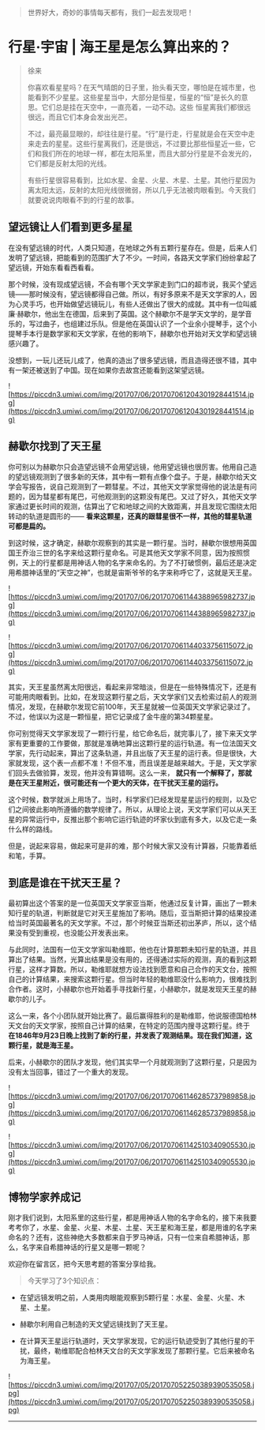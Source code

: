 > 世界好大，奇妙的事情每天都有，我们一起去发现吧！

# 行星·宇宙 | 海王星是怎么算出来的？

> 徐来
> 
> 你喜欢看星星吗？在天气晴朗的日子里，抬头看天空，哪怕是在城市里，也能看到不少星星。这些星星当中，大部分是恒星，恒星的“恒”是长久的意思。它们总是挂在天空中，一直亮着，一动不动。这些 恒星离我们都很远很远，而且它们本身会发出光芒。
> 
> 不过，最亮最显眼的，却往往是行星。“行”是行走，行星就是会在天空中走来走去的星星。这些行星离我们，还是很远，不过要比那些恒星近一些，它们和我们所在的地球一样，都在太阳系里，而且大部分行星是不会发光的，它们都是反射太阳的光线。
> 
> 有些行星很容易看到，比如水星、金星、火星、木星、土星。其他行星因为离太阳太远，反射的太阳光线很微弱，所以几乎无法被肉眼看到。今天我们就要说说肉眼看不到的行星的故事。

## 望远镜让人们看到更多星星

在没有望远镜的时代，人类只知道，在地球之外有五颗行星存在。但是，后来人们发明了望远镜，把能看到的范围扩大了不少。一时间，各路天文学家们纷纷拿起了望远镜，开始东看看西看看。

那个时候，没有现成望远镜，不会有哪个天文学家走到门口的超市说，我买个望远镜——那时候没有，望远镜都得自己做。所以，有好多原来不是天文学家的人，因为心灵手巧，也开始做望远镜玩儿，有些人还做出了很大的成就。其中有一位叫威廉·赫歇尔，他出生在德国，后来到了英国。这个赫歇尔不是学天文学的，是学音乐的，写过曲子，也组建过乐队。但是他在英国认识了一个业余小提琴手，这个小提琴手本行是数学家和天文学家，在他的影响下，赫歇尔也开始对天文学和望远镜感兴趣了。

没想到，一玩儿还玩儿成了，他真的造出了很多望远镜，而且造得还很不错，其中有一架还被送到了中国。现在如果你去故宫还能看到这架望远镜。    

![https://piccdn3.umiwi.com/img/201707/06/201707061204301928441514.jpg](https://piccdn3.umiwi.com/img/201707/06/201707061204301928441514.jpg)

## 赫歇尔找到了天王星

你可别以为赫歇尔只会造望远镜不会用望远镜，他用望远镜也很厉害。他用自己造的望远镜观测到了很多新的天体，其中有一颗有点像个盘子。于是，赫歇尔给天文学会写报告，说自己观测到了一颗彗星。不过，其他天文学家觉得他的说法是有问题的，因为彗星都有尾巴，可他观测到的这颗没有尾巴。又过了好久，其他天文学家通过更长时间的观测，估算出了它和地球之间的大致距离，并且发现它围绕太阳转动的轨道是圆形的—— **看来这颗星，还真的跟彗星很不一样，其他的彗星轨道可都是扁的。**

到这时候，这才确定，赫歇尔观察到的其实是一颗行星。当时，赫歇尔很想用英国国王乔治三世的名字来给这颗行星命名。可是其他天文学家不同意，因为按照惯例，天上的行星都是用神话人物的名字来命名的。为了不打破惯例，最后还是决定用希腊神话里的“天空之神”，也就是宙斯爷爷的名字来称呼它了，这就是天王星。

![https://piccdn3.umiwi.com/img/201707/06/201707061144388965982737.jpg](https://piccdn3.umiwi.com/img/201707/06/201707061144388965982737.jpg)

![https://piccdn3.umiwi.com/img/201707/06/201707061144033756115072.jpg](https://piccdn3.umiwi.com/img/201707/06/201707061144033756115072.jpg)

其实，天王星虽然离太阳很远，看起来非常暗淡，但是在一些特殊情况下，还是有可能用肉眼看到。比如，在发现这颗行星之后，天文学家们又去检索过前人的观测情况，发现，在赫歇尔发现它前100年，天王星就被一位英国天文学家记录过了。不过，他误以为这是一颗恒星，把它记录成了金牛座的第34颗星星。

你可别觉得天文学家发现了一颗行行星，给它命名后，就完事儿了，接下来天文学家有更重要的工作要做，那就是准确地算出这颗行星的运行轨道。有一位法国天文学家，先行动起来，算出了这条轨道，并且出版了天王星的运行表。但是很快，大家就发现，这个表一点都不准！不但不准，而且误差是越来越大。于是，天文学家们回头去做验算，发现，他并没有算错啊。这么一来， **就只有一个解释了，那就是在天王星附近，很可能还有一个更大的天体，在干扰天王星的运行。**

这个时候，数学就派上用场了。当时，科学家们已经发现星星运行的规则，以及它们之间彼此影响所遵循的数学规律了。所以，从理论上说，天文学家们可以从天王星的异常运行中，反推出那个影响它运行轨迹的坏家伙到底有多大，以及它走一条什么样的路线。

但是，说起来容易，做起来可是非的难，那个时候大家又没有计算器，只能靠着纸和笔，手算。

## 到底是谁在干扰天王星？

最初算出这个答案的是一位英国天文学家亚当斯，他通过反复计算，画出了一颗未知行星的轨道，判断就是它对天王星施加了影响。随后，亚当斯把计算的结果投递给当时英国最著名的天文学家。不过，那个时候亚当斯还初出茅庐，所以，这个结果没有受到重视，也没能公开发表出来。

与此同时，法国有一位天文学家叫勒维耶，他也在计算那颗未知行星的轨道，并且算出了结果。当然，光算出结果是没有用的，还得通过实际的观测，真的看到这颗行星，这样才算数。所以，勒维耶就想方设法找到愿意和自己合作的天文台，按照自己的计算结果，来搜索这颗行星。但当时年轻的勒维耶没什么影响力，很难找到合作者。这时，小赫歇尔也开始着手寻找新行星，小赫歇尔，就是发现天王星的赫歇尔的儿子。

这么一来，各个小团队就开始比赛了。最后赢得胜利的是勒维耶，他说服德国柏林天文台的天文学家，按照自己计算的结果，在特定的范围内搜寻这颗行星。终于 **在1846年9月23日晚上找到了新的行星，并发表了观测结果。现在我们知道，这颗行星，就是海王星。**

后来，小赫歇尔的团队才发现，他们其实早一个月就观测到了这颗行星，只是因为没有太当回事，错过了一个重大的发现。    

![https://piccdn3.umiwi.com/img/201707/06/201707061146285737989858.jpg](https://piccdn3.umiwi.com/img/201707/06/201707061146285737989858.jpg)

![https://piccdn3.umiwi.com/img/201707/06/201707061142510340905530.jpg](https://piccdn3.umiwi.com/img/201707/06/201707061142510340905530.jpg)

## 博物学家养成记

刚才我们说到，太阳系里的这些行星，都是用神话人物的名字命名的，接下来我要考考你了，水星、金星、火星、木星、土星、天王星和海王星，都是用谁的名字来命名的？还有，这些神绝大多数都来自于罗马神话，只有一位来自希腊神话，那么，名字来自希腊神话的行星又是哪一颗呢？

欢迎你在留言区，把今天思考题的答案分享给我。    

> 今天学习了3个知识点：

* 在望远镜发明之前，人类用肉眼能观察到5颗行星：水星、金星、火星、木星、土星。

* 赫歇尔利用自己制造的天文望远镜找到了天王星。

* 在计算天王星运行轨道时，天文学家发现，它的运行轨迹受到了其他行星的干扰，最终，勒维耶配合柏林天文台的天文学家发现了那颗行星。它后来被命名为海王星。    

![https://piccdn3.umiwi.com/img/201707/05/201707052250389390535058.jpg](https://piccdn3.umiwi.com/img/201707/05/201707052250389390535058.jpg)

---
